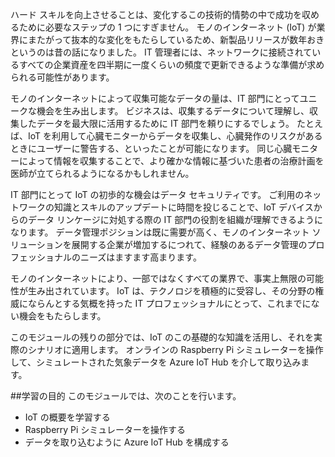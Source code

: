 <!--Video script: It began with Personal Digital Assistants, then smartphones and now everything from smart watches to smart thermostats are connecting people with more information than ever before. Once limited to just PCs, the Internet now allows anything that has valuable information to go online. How does this trend have the potential to impact all aspects of IT professional’s role? More importantly, how can IT professionals prepare for the Internet of Things?-->

ハード スキルを向上させることは、変化するこの技術的情勢の中で成功を収めるために必要なステップの 1 つにすぎません。 モノのインターネット (IoT) が業界にまたがって抜本的な変化をもたらしているため、新製品リリースが数年おきというのは昔の話になりました。 IT 管理者には、ネットワークに接続されているすべての企業資産を四半期に一度くらいの頻度で更新できるような準備が求められる可能性があります。

モノのインターネットによって収集可能なデータの量は、IT 部門にとってユニークな機会を生み出します。 ビジネスは、収集するデータについて理解し、収集したデータを最大限に活用するために IT 部門を頼りにするでしょう。 たとえば、IoT を利用して心臓モニターからデータを収集し、心臓発作のリスクがあるときにユーザーに警告する、といったことが可能になります。 同じ心臓モニターによって情報を収集することで、より確かな情報に基づいた患者の治療計画を医師が立てられるようになるかもしれません。

IT 部門にとって IoT の初歩的な機会はデータ セキュリティです。 ご利用のネットワークの知識とスキルのアップデートに時間を投じることで、IoT デバイスからのデータ リンケージに対処する際の IT 部門の役割を組織が理解できるようになります。 データ管理ポジションは既に需要が高く、モノのインターネット ソリューションを展開する企業が増加するにつれて、経験のあるデータ管理のプロフェッショナルのニーズはますます高まります。

モノのインターネットにより、一部ではなくすべての業界で、事実上無限の可能性が生み出されています。 IoT は、テクノロジを積極的に受容し、その分野の権威にならんとする気概を持った IT プロフェッショナルにとって、これまでにない機会をもたらします。

 このモジュールの残りの部分では、IoT のこの基礎的な知識を活用し、それを実際のシナリオに適用します。 オンラインの Raspberry Pi シミュレーターを操作して、シミュレートされた気象データを Azure IoT Hub を介して取り込みます。

 ##<a name="learning-objectives"></a>学習の目的
 このモジュールでは、次のことを行います。
  - IoT の概要を学習する
  - Raspberry Pi シミュレーターを操作する
  - データを取り込むように Azure IoT Hub を構成する

<!--Reference links: 
Move to end.
-   Introduction to Azure IoT:
    <https://mva.microsoft.com/training-courses/introduction-to-azure-iot-17611?l=uxXUIs4rD_606218965>

-   Azure Internet of Things:
    <https://www.microsoft.com/en-ca/internet-of-things/>-->